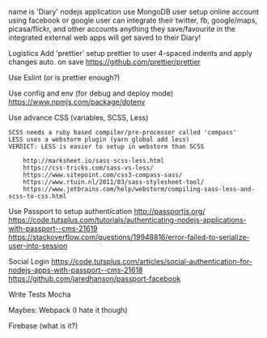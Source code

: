 name is 'Diary'
nodejs application
use MongoDB
user setup online account using facebook or google
user can integrate their twitter, fb, google/maps, picasa/flickr, and other accounts
anything they save/favourite in the integrated external web apps will get saved to their Diary!



Logistics
Add 'prettier'
    setup prettier to user 4-spaced indents and apply changes auto. on save
    https://github.com/prettier/prettier

Use Eslint (or is prettier enough?)

Use config and env (for debug and deploy mode)
    https://www.npmjs.com/package/dotenv

Use advance CSS (variables, SCSS, Less)

    SCSS needs a ruby based compiler/pre-processor called 'compass'
    LESS uses a webstorm plugin (yarn global add less)
    VERDICT: LESS is easier to setup in webstorm than SCSS

        http://marksheet.io/sass-scss-less.html
        https://css-tricks.com/sass-vs-less/
        https://www.sitepoint.com/css3-compass-sass/
        https://www.rtuin.nl/2011/03/sass-stylesheet-tool/
        https://www.jetbrains.com/help/webstorm/compiling-sass-less-and-scss-to-css.html

Use Passport to setup authentication
    http://passportjs.org/
    https://code.tutsplus.com/tutorials/authenticating-nodejs-applications-with-passport--cms-21619
    https://stackoverflow.com/questions/19948816/error-failed-to-serialize-user-into-session

Social Login
    https://code.tutsplus.com/articles/social-authentication-for-nodejs-apps-with-passport--cms-21618
    https://github.com/jaredhanson/passport-facebook


Write Tests
    Mocha

Maybes:
Webpack (I hate it though)

Firebase (what is it?)

